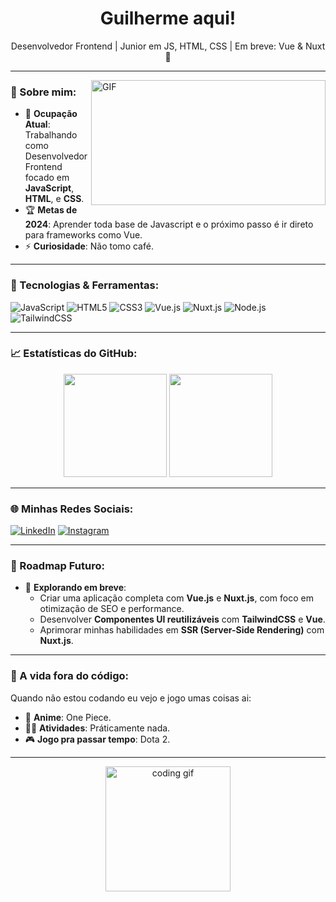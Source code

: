 <h1 align="center">Guilherme aqui!</h1>

<p align="center">
   Desenvolvedor Frontend | Junior em JS, HTML, CSS | Em breve: Vue & Nuxt 🚀
</p>

---

<img align="right" height="200" width="375" alt="GIF" src="https://media.giphy.com/media/3oKIPsx2VAYAgEHC12/giphy.gif" />

### 🌟 Sobre mim:
- 💼 **Ocupação Atual**: Trabalhando como Desenvolvedor Frontend focado em **JavaScript**, **HTML**, e **CSS**.
- 🏆 **Metas de 2024**: Aprender toda base de Javascript e o próximo passo é ir direto para frameworks como Vue.
- ⚡ **Curiosidade**: Não tomo café.

---

### 🚀 Tecnologias & Ferramentas:
<p align="left">
   <img src="https://img.shields.io/badge/JavaScript-F7DF1E?style=for-the-badge&logo=javascript&logoColor=black" alt="JavaScript"/>
   <img src="https://img.shields.io/badge/HTML5-E34F26?style=for-the-badge&logo=html5&logoColor=white" alt="HTML5"/>
   <img src="https://img.shields.io/badge/CSS3-1572B6?style=for-the-badge&logo=css3&logoColor=white" alt="CSS3"/>
   <img src="https://img.shields.io/badge/Vue.js-4FC08D?style=for-the-badge&logo=vue.js&logoColor=white" alt="Vue.js"/>
   <img src="https://img.shields.io/badge/Nuxt.js-00C58E?style=for-the-badge&logo=nuxtdotjs&logoColor=white" alt="Nuxt.js"/>
   <img src="https://img.shields.io/badge/Node.js-339933?style=for-the-badge&logo=nodedotjs&logoColor=white" alt="Node.js"/>
   <img src="https://img.shields.io/badge/TailwindCSS-38B2AC?style=for-the-badge&logo=tailwind-css&logoColor=white" alt="TailwindCSS"/>
</p>

---

### 📈 Estatísticas do GitHub:
<p align="center">
  <img height="165" src="https://github-readme-stats.vercel.app/api?username=SEU_USUARIO&show_icons=true&theme=radical&count_private=true&hide=issues" />
  <img height="165" src="https://github-readme-stats.vercel.app/api/top-langs/?username=SEU_USUARIO&langs_count=8&layout=compact&theme=radical" />
</p>

---

### 🌐 Minhas Redes Sociais:
<p align="left">
   <a href="https://www.linkedin.com/in/guilherme-rebelo-7a5937259/" target="_blank"><img src="https://img.shields.io/badge/-LinkedIn-%230077B5?style=for-the-badge&logo=linkedin&logoColor=white" alt="LinkedIn"></a>
   <a href="https://www.instagram.com/gui.castro.rebelo/" target="_blank"><img src="https://img.shields.io/badge/-Instagram-%23E4405F?style=for-the-badge&logo=instagram&logoColor=white" alt="Instagram"></a>
</p>

---

### 🚀 Roadmap Futuro:
- 🎯 **Explorando em breve**:
  - Criar uma aplicação completa com **Vue.js** e **Nuxt.js**, com foco em otimização de SEO e performance.
  - Desenvolver **Componentes UI reutilizáveis** com **TailwindCSS** e **Vue**.
  - Aprimorar minhas habilidades em **SSR (Server-Side Rendering)** com **Nuxt.js**.

---

### 🎨 A vida fora do código:
Quando não estou codando eu vejo e jogo umas coisas ai:
- 🎥 **Anime**: One Piece.
- 🧗‍♂️ **Atividades**: Práticamente nada.
- 🎮 **Jogo pra passar tempo**: Dota 2.

---

<p align="center">
   <img src="https://media.giphy.com/media/13HgwGsXF0aiGY/giphy.gif" height="200" alt="coding gif">
</p>
